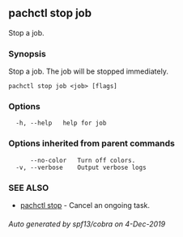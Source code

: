 ## pachctl stop job

Stop a job.

### Synopsis

Stop a job.  The job will be stopped immediately.

```
pachctl stop job <job> [flags]
```

### Options

```
  -h, --help   help for job
```

### Options inherited from parent commands

```
      --no-color   Turn off colors.
  -v, --verbose    Output verbose logs
```

### SEE ALSO

* [pachctl stop](pachctl_stop.md)	 - Cancel an ongoing task.

###### Auto generated by spf13/cobra on 4-Dec-2019
